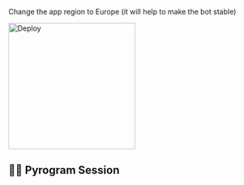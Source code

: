 Change the app region to Europe (it will help to make the bot stable)
  
<p align="left"><a href="https://dashboard.heroku.com/new?template=https://github.com/Unknownvip/yukkimusicbot"><img src="https://img.shields.io/badge/Deploy%20To%20Heroku-blueviolet?style=for-the-badge&logo=heroku" width="250" alt="Deploy"></a></p>

## 🏃‍♂ Pyrogram Session
